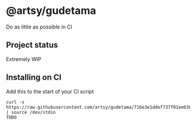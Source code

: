 # @artsy/gudetama

Do as little as possible in CI

## Project status

Extremely WIP

## Installing on CI

Add this to the start of your CI script

<!-- the_installation_command_is_on_the_next_line -->
    curl -s https://raw.githubusercontent.com/artsy/gudetama/716e3e1ddef737f01ee636bcf9534d14a793f4ad/install.sh | source /dev/stdin
    TODO
